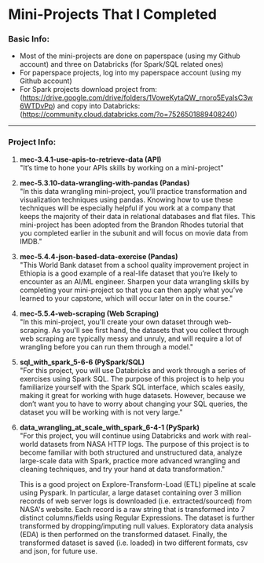 # Mini-Projects That I Completed

### Basic Info:
* Most of the mini-projects are done on paperspace (using my Github account) and three on Databricks (for Spark/SQL related ones)
* For paperspace projects, log into my paperspace account (using my Github account)
* For Spark projects
	download project from: 
	(https://drive.google.com/drive/folders/1VoweKytaQW_rnoro5EyalsC3w6WTDvPp) 
	and copy into Databricks: 
	(https://community.cloud.databricks.com/?o=7526501889408240)

---

### Project Info:

1. **mec-3.4.1-use-apis-to-retrieve-data (API)**  
	"It’s time to hone your APIs skills by working on a mini-project"

2. **mec-5.3.10-data-wrangling-with-pandas (Pandas)**  
	"In this data wrangling mini-project, you’ll practice transformation and visualization techniques using pandas. Knowing how to use these techniques will be especially helpful if you work at a company that keeps the majority of their data in relational databases and flat files. This mini-project has been adopted from the Brandon Rhodes tutorial that you completed earlier in the subunit and will focus on movie data from IMDB."

3. **mec-5.4.4-json-based-data-exercise (Pandas)**  
	"This World Bank dataset from a school quality improvement project in Ethiopia is a good example of a real-life dataset that you’re likely to encounter as an AI/ML engineer. Sharpen your data wrangling skills by completing your mini-project so that you can then apply what you’ve learned to your capstone, which will occur later on in the course."

4. **mec-5.5.4-web-scraping (Web Scraping)**  
	"In this mini-project, you'll create your own dataset through web-scraping. As you'll see first hand, the datasets that you collect through web scraping are typically messy and unruly, and will require a lot of wrangling before you can run them through a model."

5. **sql_with_spark_5-6-6 (PySpark/SQL)**  
	"For this project, you will use Databricks and work through a series of exercises using Spark SQL. The purpose of this project is to help you familiarize yourself with the Spark SQL interface, which scales easily, making it great for working with huge datasets. However, because we don’t want you to have to worry about changing your SQL queries, the dataset you will be working with is not very large."

6. **data_wrangling_at_scale_with_spark_6-4-1 (PySpark)**  
	"For this project, you will continue using Databricks and work with real-world datasets from NASA HTTP logs. The purpose of this project is to become familiar with both structured and unstructured data, analyze large-scale data with Spark, practice more advanced wrangling and cleaning techniques, and try your hand at data transformation."

	This is a good project on Explore-Transform-Load (ETL) pipeline at scale using Pyspark. In particular, a large dataset containing over 3 million records of web server logs is downloaded (i.e. extracted/sourced) from NASA's website. Each record is a raw string that is transformed into 7 distinct columns/fields using Regular Expressions. The dataset is further transformed by dropping/imputing null values. Exploratory data analysis (EDA) is then performed on the transformed dataset. Finally, the transformed dataset is saved (i.e. loaded) in two different formats, csv and json, for future use. 
